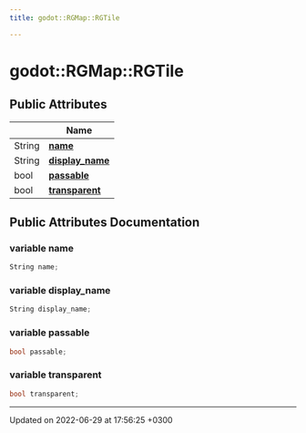 ```yaml
---
title: godot::RGMap::RGTile

---
```


# godot::RGMap::RGTile





## Public Attributes

|                | Name           |
| -------------- | -------------- |
| String | **[name](Classes/structgodot_1_1RGMap_1_1RGTile.md#variable-name)**  |
| String | **[display_name](Classes/structgodot_1_1RGMap_1_1RGTile.md#variable-display-name)**  |
| bool | **[passable](Classes/structgodot_1_1RGMap_1_1RGTile.md#variable-passable)**  |
| bool | **[transparent](Classes/structgodot_1_1RGMap_1_1RGTile.md#variable-transparent)**  |

## Public Attributes Documentation

### variable name

```cpp
String name;
```


### variable display_name

```cpp
String display_name;
```


### variable passable

```cpp
bool passable;
```


### variable transparent

```cpp
bool transparent;
```


-------------------------------

Updated on 2022-06-29 at 17:56:25 +0300